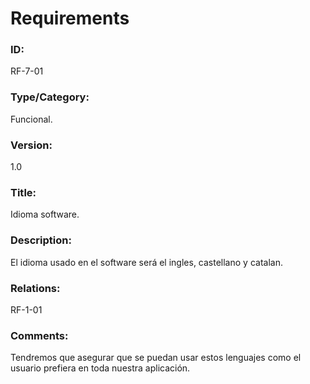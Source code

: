 # Requirements

### ID: 
RF-7-01

### Type/Category:
Funcional.

### Version:
1.0

### Title: 
Idioma software.

### Description: 
El idioma usado en el software será el ingles, castellano y catalan.
### Relations: 
RF-1-01
### Comments: 
Tendremos que asegurar que se puedan usar estos lenguajes como el usuario prefiera en toda nuestra aplicación.
